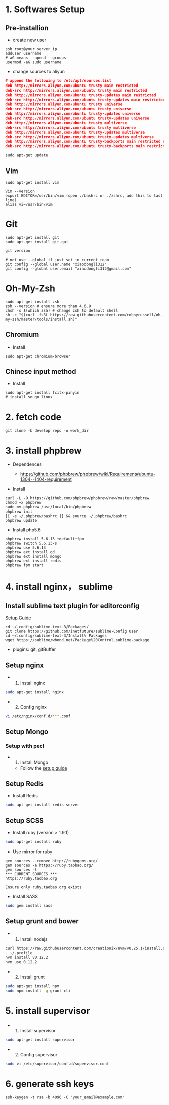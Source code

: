 # 1. Softwares Setup
## Pre-installion
- create new user

```shell
ssh root@your_server_ip
adduser username
# aG means --apend --groups
usermod -aG sudo username 
```
    
- change sources to aliyun
```json
# append the following to /etc/apt/sources.list
deb http://mirrors.aliyun.com/ubuntu trusty main restricted
deb-src http://mirrors.aliyun.com/ubuntu trusty main restricted
deb http://mirrors.aliyun.com/ubuntu trusty-updates main restricted
deb-src http://mirrors.aliyun.com/ubuntu trusty-updates main restricted
deb http://mirrors.aliyun.com/ubuntu trusty universe
deb-src http://mirrors.aliyun.com/ubuntu trusty universe
deb http://mirrors.aliyun.com/ubuntu trusty-updates universe
deb-src http://mirrors.aliyun.com/ubuntu trusty-updates universe
deb http://mirrors.aliyun.com/ubuntu trusty multiverse
deb-src http://mirrors.aliyun.com/ubuntu trusty multiverse
deb http://mirrors.aliyun.com/ubuntu trusty-updates multiverse
deb-src http://mirrors.aliyun.com/ubuntu trusty-updates multiverse
deb http://mirrors.aliyun.com/ubuntu trusty-backports main restricted universe multiverse
deb-src http://mirrors.aliyun.com/ubuntu trusty-backports main restricted universe multiverse
```

```shell
sudo apt-get update
```

## Vim
```shell
sudo apt-get install vim

vim --version
export EDITOR=/usr/bin/vim (open ./bashrc or ./zshrc, add this to last line)
alias vi=/usr/bin/vim
```
    
# Git
```shell
sudo apt-get install git
sudo apt-get install git-gui

git version

# not use --global if just set in current repo
git config --global user.name "xiaodongli312"
git config --global user.email "xiaodongli312@gmail.com"
```

# Oh-My-Zsh
```shell
sudo apt-get install zsh
zsh --version # ensure more than 4.6.9
chsh -s $(which zsh) # change zsh to default shell
sh -c "$(curl -fsSL https://raw.githubusercontent.com/robbyrussell/oh-my-zsh/master/tools/install.sh)"
```
    
## Chromium
- Install
```shell
sudo apt-get chromium-browser
```

## Chinese input method
- Install
```shell
sudo apt-get install fcitx-pinyin
# install sougo linux
```

# 2. fetch code
```shell
git clone -b develop repo -o work_dir
```

# 3. install phpbrew

- Dependences
    - https://github.com/phpbrew/phpbrew/wiki/Requirement#ubuntu-1304--1404-requirement

- Install
```
curl -L -O https://github.com/phpbrew/phpbrew/raw/master/phpbrew
chmod +x phpbrew
sudo mv phpbrew /usr/local/bin/phpbrew
phpbrew init
[[ -e ~/.phpbrew/bashrc ]] && source ~/.phpbrew/bashrc
phpbrew update
```

- Install php5.6
```
phpbrew install 5.6.13 +default+fpm
phpbrew switch 5.6.13-s
phpbrew use 5.6.13
phpbrew ext install gd
phpbrew ext install mongo
phpbrew ext install redis
phpbrew fpm start
```

# 4. install nginx， sublime

## Install sublime text plugin for editorconfig

[Setup Guide](https://github.com/sindresorhus/editorconfig-sublime#readme)

```
cd ~/.config/sublime-text-3/Packages/
git clone https://github.com/inetfuture/sublime-Config User
cd ~/.config/sublime-text-3/Install\ Packages
wget https://sublime/wbond.net/Package%20Control.sublime-package
```
- plugins: git, gitBuffer

## Setup nginx

- 1. Install nginx
```sh
sudo apt-get install nginx
```

- 2. Config nginx
```sh
vi /etc/nginx/conf.d/***.conf
```

## Setup Mongo

### Setup with pecl

- 1. Install Mongo
   - Follow the [setup guide](http://docs.mongodb.org/manual/tutorial/install-mongodb-on-ubuntu/)

## Setup Redis

- Install Redis
```sh
sudo apt-get install redis-server
```

## Setup SCSS

- Install ruby (version > 1.9.1)
```sh
sudo apt-get install ruby
```

- Use mirror for ruby

```
gem sources --remove http://rubygems.org/
gem sources -a https://ruby.taobao.org/
gem sources -l
*** CURRENT SOURCES ***
https://ruby.taobao.org

Ensure only ruby.taobao.org exists
```

- Install SASS
```sh
sudo gem install sass
```

## Setup grunt and bower

- 1. Install nodejs
```sh
curl https://raw.githubusercontent.com/creationix/nvm/v0.25.1/install.sh | bash
. ~/.profile
nvm install v0.12.2
nvm use 0.12.2
```

- 2. Install grunt
```sh
sudo apt-get install npm
sudo npm install -g grunt-cli
```
# 5. install supervisor

- 1. Install supervisor
```sh
sudo apt-get install supervisor
```

- 2. Config supervisor
```sh
sudo vi /etc/supervisor/conf.d/supervisor.conf
```

# 6. generate ssh keys
```shell
ssh-keygen -t rsa -b 4096 -C "your_email@example.com"
```
